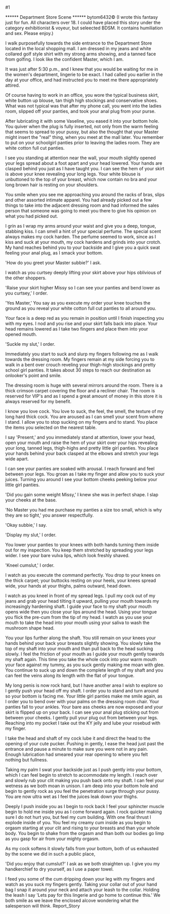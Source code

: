#1 

 

 ****** Department Store Scene ****** bytom6432© (I wrote this fantasy just for fun. All characters over 18. I could have placed this story under the category exhibitionist & voyeur, but seleected BDSM. It contains humiliation and sex. Please enjoy.) 

 

 

 

 

 I walk purposefully towards the side entrance to the Department Store located in the local shopping mall. I am dressed in my jeans and white collared golf style shirt with my strong arms showing, and a tanned face from golfing. I look like the confident Master, which I am. 

 It was just after 5:30 p.m., and I knew that you would be waiting for me in the women's department, lingerie to be exact. I had called you earlier in the day at your office, and had instructed you to meet me there appropriately attired. 

 Of course having to work in an office, you wore the typical business skirt, white button up blouse, tan thigh high stockings and conservative shoes. What was not typical was that after my phone call, you went into the ladies room, slipped off your panties, and took your anal plug from your purse. 

 After lubricating it with some Vaseline, you eased it into your bottom hole. You quiver when the plug is fully inserted, not only from the warm feeling that seems to spread to your pussy, but also the thought that your Master might insert the "real" thing, when you meet at the mall later. You remember to put on your schoolgirl panties prior to leaving the ladies room. They are white cotton full cut panties. 

 I see you standing at attention near the wall, your mouth slightly opened your legs spread about a foot apart and your head lowered. Your hands are clasped behind you just as I have taught you. I can see the hem of your skirt is above your knee revealing your long legs. Your white blouse is unbuttoned to the top of your breast, which now contain no bra and your long brown hair is resting on your shoulders. 

 You smile when you see me approaching you around the racks of bras, slips and other assorted intimate apparel. You had already picked out a few things to take into the adjacent dressing room and had informed the sales person that someone was going to meet you there to give his opinion on what you had picked out. 

 I grin as I wrap my arms around your waist and give you a deep, tongue, stabbing kiss. I can smell a hint of your special perfume. The special scent always makes my cock harden. The perfume seemed to work, since as I kiss and suck at your mouth, my cock hardens and grinds into your crotch. My hand reaches behind you to your backside and I give you a quick swat feeling your anal plug, as I smack your bottom. 

 'How do you greet your Master subbie?' I ask. 

 I watch as you curtsey deeply lifting your skirt above your hips oblivious of the other shoppers. 

 'Raise your skirt higher Missy so I can see your panties and bend lower as you curtsey,' I order. 

 'Yes Master,' You say as you execute my order your knee touches the ground as you reveal your white cotton full cut panties to all around you. 

 Your face is a deep red as you remain in position until I finish inspecting you with my eyes. I nod and you rise and your skirt falls back into place. Your head remains lowered as I take two fingers and place them into your opened mouth. 

 'Suckle my slut,' I order. 

 Immediately you start to suck and slurp my fingers following me as I walk towards the dressing room. My fingers remain at my side forcing you to walk in a bent over crouch reveling your thigh-high stockings and pretty school girl panties. It takes about 30 steps to reach our destination as onlooker's point and smile. 

 The dressing room is huge with several mirrors around the room. There is a thick crimson carpet covering the floor and a recliner chair. The room is reserved for VIP's and as I spend a great amount of money in this store it is always reserved for my benefit. 

 I know you love cock. You love to suck, the feel, the smell, the texture of my long hard thick cock. You are aroused as I can smell your scent from where I stand. I allow you to stop sucking on my fingers and to stand. You place the items you selected on the nearest table. 

 I say 'Present,' and you immediately stand at attention, lower your head, open your mouth and raise the hem of your skirt over your hips revealing your long, tanned legs, thigh-highs and pretty little girl panties. You place your hands behind your back clasped at the elbows and stretch your legs wide apart. 

 I can see your panties are soaked with arousal. I reach forward and feel between your legs. You groan as I take my finger and allow you to suck your juices. Turning you around I see your bottom cheeks peeking below your little girl panties. 

 'Did you gain some weight Missy,' I knew she was in perfect shape. I slap your cheeks at the base. 

 'No Master you had me purchase my panties a size too small, which is why they are so tight,' you answer respectfully. 

 'Okay subbie,' I say. 

 'Display my slut,' I order. 

 You lower your panties to your knees with both hands turning them inside out for my inspection. You keep them stretched by spreading your legs wider. I see your bare vulva lips, which look freshly shaved. 

 'Kneel cumslut,' I order. 

 I watch as you execute the command perfectly. You drop to your knees on the thick carpet; your buttocks resting on your heels, your knees spread wide, your hands at your thighs, palms outward, head down. 

 I watch as you kneel in front of my spread legs. I pull my cock out of my jeans and grab your head tilting it upward, pulling your mouth towards my increasingly hardening shaft. I guide your face to my shaft your mouth opens wide then you close your lips around the head. Using your tongue you flick the pre-cum from the tip of my head. I watch as you use your mouth to take the head into your mouth using your saliva to wash the mushroom shape head. 

 You your lips further along the shaft. You still remain on your knees your hands behind your back your breasts slightly showing. You slowly take the top of my shaft into your mouth and than pull back to the head sucking slowly. I feel the friction of your mouth as I guide your mouth gently towards my shaft again. This time you take the whole cock into your warm mouth your face against my tummy, as you suck gently making me moan with glee. You continue to suck up and down the complete length of my shaft and you can feel the veins along its length with the flat of your tongue. 

 My long penis is now rock hard, but I have another area I wish to explore so I gently push your head off my shaft. I order you to stand and turn around so your bottom is facing me. Your little girl panties make me smile again, as I order you to bend over with your palms on the dressing room chair. Your panties fall to your ankles. Your bare ass cheeks are now exposed and your skirt is flipped up on your back. I can see your anal plug sticking out from between your cheeks. I gently pull your plug out from between your legs. Reaching into my pocket I take out the KY jelly and lube your rosebud with my finger. 

 I take the head and shaft of my cock lube it and direct the head to the opening of your cute pucker. Pushing in gently, I ease the head just past the entrance and pause a minute to make sure you were not in any pain. Enough lubrication had smeared your rear opening to where you felt nothing but fullness. 

 Taking my palm I swat your backside just as I push gently into your bottom, which I can feel begin to stretch to accommodate my length. I reach over and slowly rub your clit making you push back onto my shaft. I can feel your wetness as we both moan in unison. I am deep into your bottom hole and begin to gently rock as you feel the penetration surge through your pussy. You are now ultra wet as I feel the juices leak down your thighs. 

 Deeply I push inside you as I begin to rock back I feel your sphincter muscle begin to hold me inside you as I come forward again. I rock quicker making sure I do not hurt you, but feel my cum building. With one final thrust I explode inside of you. You feel my creamy cum inside as you begin to orgasm starting at your clit and rising to your breasts and than your whole body. You begin to shake from the orgasm and than both our bodies go limp as you gasp for air from your mighty orgasm. 

 As my cock softens it slowly falls from your bottom, both of us exhausted by the scene we did in such a public place, 

 'Did you enjoy that cumslut?' I ask as we both straighten up. I give you my handkerchief to dry yourself, as I use a paper towel. 

 I feed you some of the cum dripping down your leg with my fingers and watch as you suck my fingers gently. Taking your collar out of your hand bag I snap it around your neck and attach your leash to the collar. Holding the leash I say 'Lets pay for this lingerie and go home to continue this.' We both smile as we leave the enclosed alcove wondering what the salesperson will think. Report_Story 
